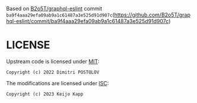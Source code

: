 Based on [B2o5T/graphql-eslint](https://github.com/B2o5T/graphql-eslint) commit `ba9f4aaa29efa09ab9a1c61487a3e525d91d907c`(https://github.com/B2o5T/graphql-eslint/commit/ba9f4aaa29efa09ab9a1c61487a3e525d91d907c)

# LICENSE

Upstream code is licensed under [MIT](plugin-graphql/LICENSE):

```
Copyright (c) 2022 Dimitri POSTOLOV
```

The modifications are licensed under [ISC](LICENSE):

```
Copyright (c) 2023 Keijo Kapp
```

